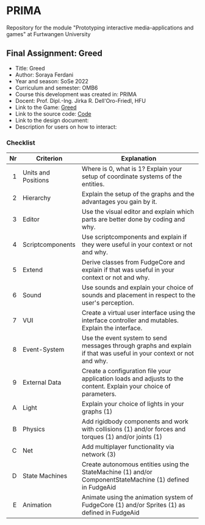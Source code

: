 # PRIMA

Repository for the module "Prototyping interactive media-applications and games" at Furtwangen University

## Final Assignment: Greed

- Title: Greed
- Author: Soraya Ferdani
- Year and season: SoSe 2022
- Curriculum and semester: OMB6
- Course this development was created in: PRIMA
- Docent: Prof. Dipl.-Ing. Jirka R. Dell'Oro-Friedl, HFU
- Link to the Game: [Greed](https://sorayafe.github.io/PRIMA/Greed/index.html)
- Link to the source code: [Code](https://github.com/SorayaFe/PRIMA/tree/main/Greed)
- Link to the design document:
- Description for users on how to interact:

### Checklist

|  Nr | Criterion           | Explanation                                                                                                         |
| --: | ------------------- | ------------------------------------------------------------------------------------------------------------------- |
|   1 | Units and Positions | Where is 0, what is 1? Explain your setup of coordinate systems of the entities.                                    |
|   2 | Hierarchy           | Explain the setup of the graphs and the advantages you gain by it.                                                  |
|   3 | Editor              | Use the visual editor and explain which parts are better done by coding and why.                                    |
|   4 | Scriptcomponents    | Use scriptcomponents and explain if they were useful in your context or not and why.                                |
|   5 | Extend              | Derive classes from FudgeCore and explain if that was useful in your context or not and why.                        |
|   6 | Sound               | Use sounds and explain your choice of sounds and placement in respect to the user's perception.                     |
|   7 | VUI                 | Create a virtual user interface using the interface controller and mutables. Explain the interface.                 |
|   8 | Event-System        | Use the event system to send messages through graphs and explain if that was useful in your context or not and why. |
|   9 | External Data       | Create a configuration file your application loads and adjusts to the content. Explain your choice of parameters.   |
|   A | Light               | Explain your choice of lights in your graphs (1)                                                                    |
|   B | Physics             | Add rigidbody components and work with collisions (1) and/or forces and torques (1) and/or joints (1)               |
|   C | Net                 | Add multiplayer functionality via network (3)                                                                       |
|   D | State Machines      | Create autonomous entities using the StateMachine (1) and/or ComponentStateMachine (1) defined in FudgeAid          |
|   E | Animation           | Animate using the animation system of FudgeCore (1) and/or Sprites (1) as defined in FudgeAid                       |

